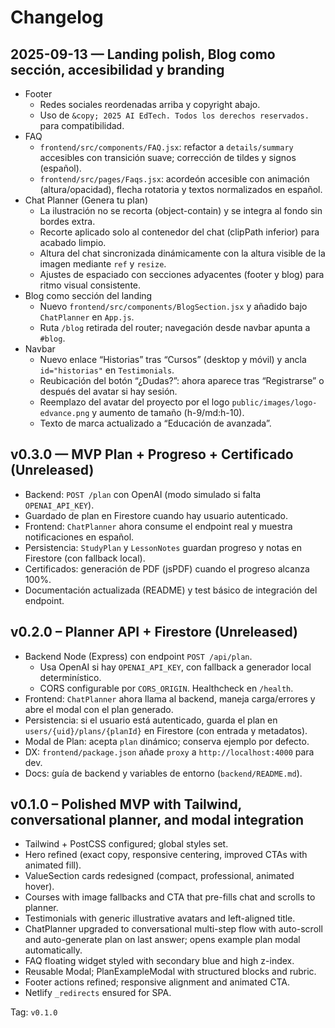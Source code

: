 # Changelog

## 2025-09-13 — Landing polish, Blog como sección, accesibilidad y branding

- Footer
  - Redes sociales reordenadas arriba y copyright abajo.
  - Uso de `&copy; 2025 AI EdTech. Todos los derechos reservados.` para compatibilidad.
- FAQ
  - `frontend/src/components/FAQ.jsx`: refactor a `details/summary` accesibles con transición suave; corrección de tildes y signos (español).
  - `frontend/src/pages/Faqs.jsx`: acordeón accesible con animación (altura/opacidad), flecha rotatoria y textos normalizados en español.
- Chat Planner (Genera tu plan)
  - La ilustración no se recorta (object-contain) y se integra al fondo sin bordes extra.
  - Recorte aplicado solo al contenedor del chat (clipPath inferior) para acabado limpio.
  - Altura del chat sincronizada dinámicamente con la altura visible de la imagen mediante `ref` y `resize`.
  - Ajustes de espaciado con secciones adyacentes (footer y blog) para ritmo visual consistente.
- Blog como sección del landing
  - Nuevo `frontend/src/components/BlogSection.jsx` y añadido bajo `ChatPlanner` en `App.js`.
  - Ruta `/blog` retirada del router; navegación desde navbar apunta a `#blog`.
- Navbar
  - Nuevo enlace “Historias” tras “Cursos” (desktop y móvil) y ancla `id="historias"` en `Testimonials`.
  - Reubicación del botón “¿Dudas?”: ahora aparece tras “Registrarse” o después del avatar si hay sesión.
  - Reemplazo del avatar del proyecto por el logo `public/images/logo-edvance.png` y aumento de tamaño (h-9/md:h-10).
  - Texto de marca actualizado a “Educación de avanzada”.

## v0.3.0 — MVP Plan + Progreso + Certificado (Unreleased)

- Backend: `POST /plan` con OpenAI (modo simulado si falta `OPENAI_API_KEY`).
- Guardado de plan en Firestore cuando hay usuario autenticado.
- Frontend: `ChatPlanner` ahora consume el endpoint real y muestra notificaciones en español.
- Persistencia: `StudyPlan` y `LessonNotes` guardan progreso y notas en Firestore (con fallback local).
- Certificados: generación de PDF (jsPDF) cuando el progreso alcanza 100%.
- Documentación actualizada (README) y test básico de integración del endpoint.

## v0.2.0 – Planner API + Firestore (Unreleased)

- Backend Node (Express) con endpoint `POST /api/plan`.
  - Usa OpenAI si hay `OPENAI_API_KEY`, con fallback a generador local determinístico.
  - CORS configurable por `CORS_ORIGIN`. Healthcheck en `/health`.
- Frontend: `ChatPlanner` ahora llama al backend, maneja carga/errores
  y abre el modal con el plan generado.
- Persistencia: si el usuario está autenticado, guarda el plan en
  `users/{uid}/plans/{planId}` en Firestore (con entrada y metadatos).
- Modal de Plan: acepta `plan` dinámico; conserva ejemplo por defecto.
- DX: `frontend/package.json` añade `proxy` a `http://localhost:4000` para dev.
- Docs: guía de backend y variables de entorno (`backend/README.md`).

## v0.1.0 – Polished MVP with Tailwind, conversational planner, and modal integration

- Tailwind + PostCSS configured; global styles set.
- Hero refined (exact copy, responsive centering, improved CTAs with animated fill).
- ValueSection cards redesigned (compact, professional, animated hover).
- Courses with image fallbacks and CTA that pre-fills chat and scrolls to planner.
- Testimonials with generic illustrative avatars and left-aligned title.
- ChatPlanner upgraded to conversational multi-step flow with auto-scroll and auto-generate plan on last answer; opens example plan modal automatically.
- FAQ floating widget styled with secondary blue and high z-index.
- Reusable Modal; PlanExampleModal with structured blocks and rubric.
- Footer actions refined; responsive alignment and animated CTA.
- Netlify `_redirects` ensured for SPA.

Tag: `v0.1.0`
